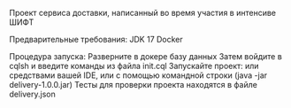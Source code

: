 Проект сервиса доставки, написанный во время участия в интенсиве ШИФТ

Предварительные требования:
JDK 17
Docker

Процедура запуска:
Разверните в докере базу данных
Затем войдите в cqlsh и введите команды из файла init.cql
Запускайте проект: или средствами вашей IDE, или с помощью командной строки (java -jar delivery-1.0.0.jar)
Тесты для проверки проекта находятся в файле delivery.json